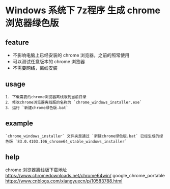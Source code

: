 # Windows 系统下 7z程序 生成 chrome 浏览器绿色版

## feature

- 不影响电脑上已经安装的 chrome 浏览器，之前的照常使用
- 可以测试任意版本的 chrome 浏览器
- 不需要网络，离线安装

## usage

    1. 下载需要的chrome浏览器离线版到当前目录
    2. 修改chrome浏览器离线版的名称为 `chrome_windows_installer.exe`
    3. 运行 `新建chrome绿色版.bat`

## example

    `chrome_windows_installer` 文件夹是通过 `新建chrome绿色版.bat` 已经生成的绿色版 `83.0.4103.106_chrome64_stable_windows_installer`

## help

chrome 浏览器离线版下载地址 https://www.chromedownloads.net/chrome64win/
google_chrome_portable https://www.cnblogs.com/xiangyuecn/p/10583788.html